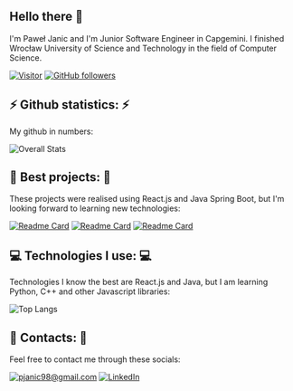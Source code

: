 <h2> Hello there 👋 </h2>

I'm Paweł Janic and I'm Junior Software Engineer in Capgemini. I finished Wrocław University of Science and Technology in the field of Computer Science.

[![Visitor](https://visitor-badge.laobi.icu/badge?page_id=Pawelo98.Pawelo98)](https://github.com/Pawelo98)  [![GitHub followers](https://img.shields.io/github/followers/Pawelo98.svg?style=social&label=Follow)](https://github.com/Pawelo98?tab=followers)

<h2> ⚡ Github statistics: ⚡ </h2>

My github in numbers:

![Overall Stats](https://github-readme-stats.vercel.app/api?username=Pawelo98&count_private=true&show_icons=true&hide=contribs,stars&hide_rank=true)

<h2> 🔭 Best projects: 🔭 </h2>

These projects were realised using React.js and Java Spring Boot, but I'm looking forward to learning new technologies:

[![Readme Card](https://github-readme-stats.vercel.app/api/pin/?username=Pawelo98&repo=ski-with-me-frontend)](https://github.com/Pawelo98/ski-with-me-frontend)
[![Readme Card](https://github-readme-stats.vercel.app/api/pin/?username=Pawelo98&repo=zpi-backend)](https://github.com/Pawelo98/zpi-backend)
[![Readme Card](https://github-readme-stats.vercel.app/api/pin/?username=Pawelo98&repo=zpi-frontend)](https://github.com/Pawelo98/zpi-frontend)

<h2> 💻 Technologies I use: 💻 </h2>

Technologies I know the best are React.js and Java, but I am learning Python, C++ and other Javascript libraries:

![Top Langs](https://github-readme-stats.vercel.app/api/top-langs/?username=Pawelo98&layout=compact)

<h2> 💬 Contacts: 💬 </h2>

Feel free to contact me through these socials:

<a href="mailto:pjanic98@gmail.com">![pjanic98@gmail.com](https://img.shields.io/badge/Gmail-D14836?style=for-the-badge&logo=gmail&logoColor=white)</a> <a href="https://www.linkedin.com/in/pawe%C5%82-janic-767733200/">![LinkedIn](https://img.shields.io/badge/LinkedIn-0077B5?style=for-the-badge&logo=linkedin&logoColor=white)</a>
